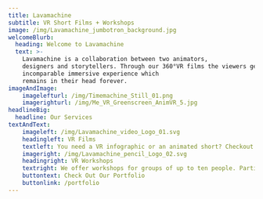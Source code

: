 ```yaml
---
title: Lavamachine
subtitle: VR Short Films + Workshops
image: /img/Lavamachine_jumbotron_background.jpg
welcomeBlurb:
  heading: Welcome to Lavamachine
  text: >-
    Lavamachine is a collaboration between two animators, 
    designers and storytellers. Through our 360°VR films the viewers get an 
    incomparable immersive experience which 
    remains in their head forever.
imageAndImage:
    imagelefturl: /img/Timemachine_Still_01.png
    imagerighturl: /img/Me_VR_Greenscreen_AnimVR_5.jpg
headlineBig:
  headline: Our Services
textAndText:
    imageleft: /img/Lavamachine_video_Logo_01.svg
    headingleft: VR Films
    textleft: You need a VR infographic or an animated short? Checkout our portfolio.
    imageright: /img/Lavamachine_pencil_Logo_02.svg
    headingright: VR Workshops
    textright: We offer workshops for groups of up to ten people. Participants learn to use Rift and different VR painting tools. The standard length is four hours.
    buttontext: Check Out Our Portfolio
    buttonlink: /portfolio
---
```



